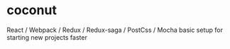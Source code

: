 # coconut
React / Webpack / Redux / Redux-saga / PostCss / Mocha basic setup for starting new projects faster 
